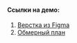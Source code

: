 #### Ссылки на демо:
1. [Верстка из Figma](https://kaa88.github.io/test_stworka/)
2. [Обмерный план](https://kaa88.github.io/test_stworka/obmerny_plan/index.html)
